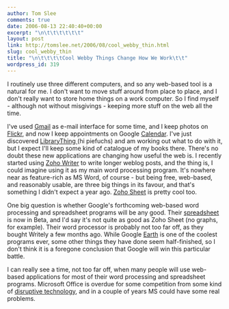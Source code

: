 ```yaml
---
author: Tom Slee
comments: true
date: 2006-08-13 22:40:40+00:00
excerpt: "\n\t\t\t\t\t\t"
layout: post
link: http://tomslee.net/2006/08/cool_webby_thin.html
slug: cool_webby_thin
title: "\n\t\t\t\tCool Webby Things Change How We Work\t\t"
wordpress_id: 319
---
```



				

I routinely use three different computers, and so any web-based tool is a natural for me. I don't want to move stuff around from place to place, and I don't really want to store home things on a work computer. So I find myself - although not without misgivings - keeping more stuff on the web all the time. 




I've used [Gmail](http://mail.google.com) as e-mail interface for some time, and I keep photos on [Flickr](http://www.flickr.com), and now I keep appointments on Google [Calendar](http://www.google.com/calendar). I've just discovered [LibraryThing ](http://www.librarything.com)(hi piefuchs) and am working out what to do with it, but I expect I'll keep some kind of catalogue of my books there. There's no doubt these new applications are changing how useful the web is. I recently started using [Zoho Writer](http://www.zohowriter.com) to write longer weblog posts, and the thing is, I could imagine using it as my main word processing program. It's nowhere near as feature-rich as MS Word, of course - but being free, web-based, and reasonably usable, are three big things in its favour, and that's something I didn't expect a year ago. [Zoho Sheet](http://www.zohosheet.com) is pretty cool too.




One big question is whether Google's forthcoming web-based word processing and spreadsheet programs will be any good. Their [spreadsheet](http://spreadsheets.google.com) is now in Beta, and I'd say it's not quite as good as Zoho Sheet (no graphs, for example). Their word processor is probably not too far off, as they bought Writely a few months ago. While Google [Earth](http://earth.google.com) is one of the coolest programs ever, some other things they have done seem half-finished, so I don't think it is a foregone conclusion that Google will win this particular battle.




I can really see a time, not too far off, when many people will use web-based applications for most of their word processing and spreadsheet programs. Microsoft Office is overdue for some competition from some kind of [disruptive technology](http://www.businessweek.com/chapter/christensen.htm), and in a couple of years MS could have some real problems.


		

